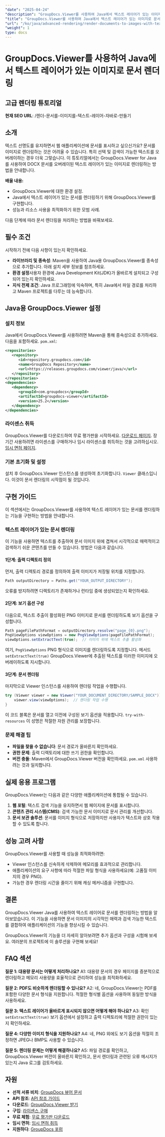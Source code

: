 ```yaml
---
"date": "2025-04-24"
"description": "GroupDocs.Viewer를 사용하여 Java에서 텍스트 레이어가 있는 이미지로 문서를 렌더링하는 방법을 알아봅니다. 이를 통해 텍스트의 명확성과 검색성을 개선합니다."
"title": "GroupDocs.Viewer를 사용하여 Java에서 텍스트 레이어가 있는 이미지로 문서 렌더링"
"url": "/ko/java/advanced-rendering/render-documents-to-images-with-text-layer-java/"
"weight": 1
type: docs
---
```

# GroupDocs.Viewer를 사용하여 Java에서 텍스트 레이어가 있는 이미지로 문서 렌더링
## 고급 렌더링 튜토리얼
**현재 SEO URL**: /렌더-문서를-이미지를-텍스트-레이어-자바로-만들기

## 소개
텍스트 선명도를 유지하면서 웹 애플리케이션에 문서를 표시하고 싶으신가요? 문서를 이미지로 렌더링하는 것은 어려울 수 있습니다. 특히 선택 및 검색이 가능한 텍스트를 오버레이하는 경우 더욱 그렇습니다. 이 튜토리얼에서는 GroupDocs.Viewer for Java를 사용하여 DOCX 문서를 오버레이된 텍스트 레이어가 있는 이미지로 렌더링하는 방법을 안내합니다.

**배울 내용:**
- GroupDocs.Viewer에 대한 환경 설정.
- Java에서 텍스트 레이어가 있는 문서를 렌더링하기 위해 GroupDocs.Viewer를 구현합니다.
- 성능과 리소스 사용을 최적화하기 위한 모범 사례.

다음 단계에 따라 문서 렌더링을 처리하는 방법을 바꿔보세요.

## 필수 조건
시작하기 전에 다음 사항이 있는지 확인하세요.

- **라이브러리 및 종속성**: Maven을 사용하여 Java용 GroupDocs.Viewer를 종속성으로 추가합니다. 아래 설치 세부 정보를 참조하세요.
- **환경 설정**사용자 환경에 Java Development Kit(JDK)가 올바르게 설치되고 구성되어 있는지 확인하세요.
- **지식 전제 조건**: Java 프로그래밍에 익숙하며, 특히 Java에서 파일 경로를 처리하고 Maven 프로젝트를 다루는 데 능숙합니다.

## Java용 GroupDocs.Viewer 설정
### 설치 정보
Java에서 GroupDocs.Viewer를 사용하려면 Maven을 통해 종속성으로 추가하세요. 다음을 포함하세요. `pom.xml`:

```xml
<repositories>
   <repository>
      <id>repository.groupdocs.com</id>
      <name>GroupDocs Repository</name>
      <url>https://releases.groupdocs.com/viewer/java/</url>
   </repository>
</repositories>
<dependencies>
   <dependency>
      <groupId>com.groupdocs</groupId>
      <artifactId>groupdocs-viewer</artifactId>
      <version>25.2</version>
   </dependency>
</dependencies>
```

### 라이센스 취득
GroupDocs.Viewer를 다운로드하여 무료 평가판을 시작하세요. [다운로드 페이지](https://releases.groupdocs.com/viewer/java/). 장기간 사용하려면 라이센스를 구매하거나 임시 라이센스를 취득하는 것을 고려하십시오. [임시 면허 페이지](https://purchase.groupdocs.com/temporary-license/).

### 기본 초기화 및 설정
설치 후 GroupDocs.Viewer 인스턴스를 생성하여 초기화합니다. `Viewer` 클래스입니다. 이것이 문서 렌더링의 시작점이 될 것입니다.

## 구현 가이드
이 섹션에서는 GroupDocs.Viewer를 사용하여 텍스트 레이어가 있는 문서를 렌더링하는 기능을 구현하는 방법을 안내합니다.

### 텍스트 레이어가 있는 문서 렌더링
이 기능을 사용하면 텍스트를 추출하여 문서 이미지 위에 겹쳐서 시각적으로 매력적이고 검색하기 쉬운 콘텐츠를 만들 수 있습니다. 방법은 다음과 같습니다.

#### 1단계: 출력 디렉토리 정의
먼저, 출력 디렉토리 경로를 정의하여 출력 이미지가 저장될 위치를 지정합니다.

```java
Path outputDirectory = Paths.get("YOUR_OUTPUT_DIRECTORY");
```

오류를 방지하려면 디렉토리가 존재하거나 런타임 중에 생성되었는지 확인하세요.

#### 2단계: 보기 옵션 구성
다음으로, 텍스트 추출이 활성화된 PNG 이미지로 문서를 렌더링하도록 보기 옵션을 구성합니다.

```java
Path pageFilePathFormat = outputDirectory.resolve("page_{0}.png");
PngViewOptions viewOptions = new PngViewOptions(pageFilePathFormat);
viewOptions.setExtractText(true);  // 이미지 위에 텍스트 추출 활성화
```

여기, `PngViewOptions` PNG 형식으로 이미지를 렌더링하도록 지정합니다. 메서드 `setExtractText(true)` GroupDocs.Viewer에 추출된 텍스트를 이러한 이미지에 오버레이하도록 지시합니다.

#### 3단계: 문서 렌더링
마지막으로 Viewer 인스턴스를 사용하여 렌더링 작업을 수행합니다.

```java
try (Viewer viewer = new Viewer("YOUR_DOCUMENT_DIRECTORY/SAMPLE_DOCX")) {
    viewer.view(viewOptions);  // 렌더링 작업 수행
}
```

이 코드 블록은 문서를 열고 이전에 구성된 보기 옵션을 적용합니다. `try-with-resources` 이 성명은 적절한 자원 관리를 보장합니다.

### 문제 해결 팁
- **파일을 찾을 수 없습니다**: 문서 경로가 올바른지 확인하세요.
- **권한 문제**: 출력 디렉토리에 대한 쓰기 권한을 확인합니다.
- **버전 충돌**: Maven에서 GroupDocs.Viewer 버전을 확인하세요. `pom.xml` 사용하려는 것과 일치합니다.

## 실제 응용 프로그램
GroupDocs.Viewer는 다음과 같은 다양한 애플리케이션에 통합될 수 있습니다.
1. **웹 포털**: 텍스트 검색 기능을 유지하면서 웹 페이지에 문서를 표시합니다.
2. **콘텐츠 관리 시스템(CMS)**: 검색 가능한 문서 이미지로 문서 관리를 개선합니다.
3. **문서 보관 솔루션**: 문서를 이미지 형식으로 저장하지만 사용자가 텍스트와 상호 작용할 수 있도록 합니다.

## 성능 고려 사항
GroupDocs.Viewer를 사용할 때 성능을 최적화하려면:
- Viewer 인스턴스를 신속하게 삭제하여 메모리를 효과적으로 관리합니다.
- 애플리케이션의 요구 사항에 따라 적절한 파일 형식을 사용하세요(예: 고품질 이미지의 경우 PNG).
- 가능한 경우 렌더링 시간을 줄이기 위해 캐싱 메커니즘을 구현합니다.

## 결론
GroupDocs.Viewer Java를 사용하여 텍스트 레이어로 문서를 렌더링하는 방법을 알아보았습니다. 이 기능을 사용하면 문서 이미지의 시각적인 매력과 검색 가능한 텍스트를 결합하여 애플리케이션의 기능을 향상시킬 수 있습니다.

GroupDocs.Viewer의 기능을 더 자세히 알아보려면 추가 옵션과 구성을 시험해 보세요. 여러분의 프로젝트에 이 솔루션을 구현해 보세요!

## FAQ 섹션
**질문 1: 대용량 문서는 어떻게 처리하나요?**
A1: 대용량 문서의 경우 페이지를 증분적으로 렌더링하고 메모리 사용량을 효율적으로 관리하여 성능을 최적화하세요.

**질문 2: PDF도 비슷하게 렌더링할 수 있나요?**
A2: 네, GroupDocs.Viewer는 PDF를 포함한 다양한 문서 형식을 지원합니다. 적절한 형식별 옵션을 사용하여 동일한 방식을 사용하세요.

**질문 3: 텍스트 레이어가 올바르게 표시되지 않으면 어떻게 해야 하나요?**
A3: 확인 `setExtractText(true)` 보기 옵션에서 설정하고 출력 디렉토리에 적절한 권한이 있는지 확인하세요.

**질문 4: 다양한 이미지 형식을 지원하나요?**
A4: 네, PNG 외에도 보기 옵션을 적절히 조정하면 JPEG나 BMP도 사용할 수 있습니다.

**질문 5: 렌더링 문제는 어떻게 해결하나요?**
A5: 파일 경로를 확인하고, GroupDocs.Viewer 버전이 올바른지 확인하고, 문서 렌더링과 관련된 오류 메시지가 있는지 Java 로그를 검토하세요.

## 자원
- **선적 서류 비치**: [GroupDocs 뷰어 문서](https://docs.groupdocs.com/viewer/java/)
- **API 참조**: [API 참조 가이드](https://reference.groupdocs.com/viewer/java/)
- **다운로드**: [GroupDocs.Viewer 받기](https://releases.groupdocs.com/viewer/java/)
- **구입**: [라이센스 구매](https://purchase.groupdocs.com/buy)
- **무료 체험**: [무료 평가판 다운로드](https://releases.groupdocs.com/viewer/java/)
- **임시 면허**: [임시 면허 취득](https://purchase.groupdocs.com/temporary-license/)
- **지원하다**: [GroupDocs 포럼](https://forum.groupdocs.com/c/viewer/9)